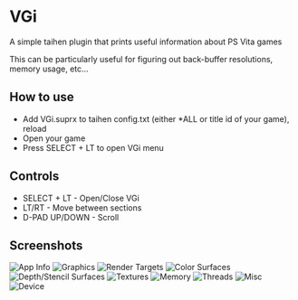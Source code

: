 # VGi
A simple taihen plugin that prints useful information about PS Vita games

This can be particularly useful for figuring out back-buffer resolutions, memory usage, etc...

## How to use
* Add VGi.suprx to taihen config.txt (either *ALL or title id of your game), reload
* Open your game
* Press SELECT + LT to open VGi menu

## Controls
* SELECT + LT - Open/Close VGi
* LT/RT - Move between sections
* D-PAD UP/DOWN - Scroll

## Screenshots
![App Info](https://user-images.githubusercontent.com/12598379/52503983-5bda8c80-2be7-11e9-80c1-c96fd6800c43.png)
![Graphics](https://user-images.githubusercontent.com/12598379/52503994-672db800-2be7-11e9-9794-5e52e74c11a3.png)
![Render Targets](https://user-images.githubusercontent.com/12598379/52504010-757bd400-2be7-11e9-9f25-b4730b39f1f6.png)
![Color Surfaces](https://user-images.githubusercontent.com/12598379/52504017-7f9dd280-2be7-11e9-8035-bf3be8998709.png)
![Depth/Stencil Surfaces](https://user-images.githubusercontent.com/12598379/52504022-87f60d80-2be7-11e9-90f3-741ead66ae12.png)
![Textures](https://user-images.githubusercontent.com/12598379/52504036-917f7580-2be7-11e9-8ffc-27b79fc04403.png)
![Memory](https://user-images.githubusercontent.com/12598379/52504063-9cd2a100-2be7-11e9-9e46-6761a933a669.png)
![Threads](https://user-images.githubusercontent.com/12598379/52504070-a3f9af00-2be7-11e9-9399-5e788c45e831.png)
![Misc](https://user-images.githubusercontent.com/12598379/52504098-afe57100-2be7-11e9-8766-11225d9804b8.png)
![Device](https://user-images.githubusercontent.com/12598379/52504104-b673e880-2be7-11e9-85b8-615af35228d5.png)
